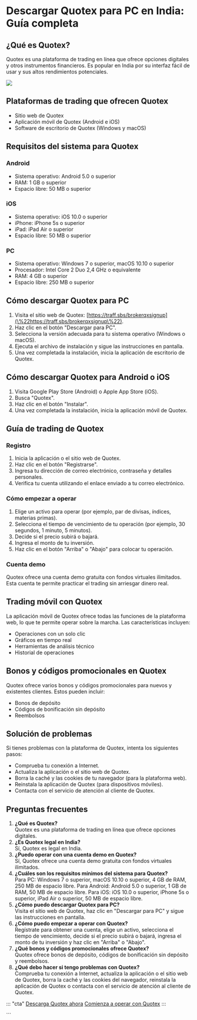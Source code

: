 # Descargar Quotex para PC en India: Guía completa

## ¿Qué es Quotex?

Quotex es una plataforma de trading en línea que ofrece opciones
digitales y otros instrumentos financieros. Es popular en India por su
interfaz fácil de usar y sus altos rendimientos potenciales.

[![](https://static.quotex.io/files/4_en/300_250.jpg)](https://traff.sbs/brokerqxlid)

## Plataformas de trading que ofrecen Quotex

-   Sitio web de Quotex
-   Aplicación móvil de Quotex (Android e iOS)
-   Software de escritorio de Quotex (Windows y macOS)

## Requisitos del sistema para Quotex

### Android

-   Sistema operativo: Android 5.0 o superior
-   RAM: 1 GB o superior
-   Espacio libre: 50 MB o superior

### iOS

-   Sistema operativo: iOS 10.0 o superior
-   iPhone: iPhone 5s o superior
-   iPad: iPad Air o superior
-   Espacio libre: 50 MB o superior

### PC

-   Sistema operativo: Windows 7 o superior, macOS 10.10 o superior
-   Procesador: Intel Core 2 Duo 2,4 GHz o equivalente
-   RAM: 4 GB o superior
-   Espacio libre: 250 MB o superior

## Cómo descargar Quotex para PC

1.  Visita el sitio web de Quotex:
    [https://traff.sbs/brokerqxsignup](\%22https://traff.sbs/brokerqxsignup\%22).
2.  Haz clic en el botón "Descargar para PC".
3.  Selecciona la versión adecuada para tu sistema operativo (Windows o
    macOS).
4.  Ejecuta el archivo de instalación y sigue las instrucciones en
    pantalla.
5.  Una vez completada la instalación, inicia la aplicación de
    escritorio de Quotex.

## Cómo descargar Quotex para Android o iOS

1.  Visita Google Play Store (Android) o Apple App Store (iOS).
2.  Busca "Quotex".
3.  Haz clic en el botón "Instalar".
4.  Una vez completada la instalación, inicia la aplicación móvil de
    Quotex.

## Guía de trading de Quotex

### Registro

1.  Inicia la aplicación o el sitio web de Quotex.
2.  Haz clic en el botón "Registrarse".
3.  Ingresa tu dirección de correo electrónico, contraseña y detalles
    personales.
4.  Verifica tu cuenta utilizando el enlace enviado a tu correo
    electrónico.

### Cómo empezar a operar

1.  Elige un activo para operar (por ejemplo, par de divisas, índices,
    materias primas).
2.  Selecciona el tiempo de vencimiento de tu operación (por ejemplo, 30
    segundos, 1 minuto, 5 minutos).
3.  Decide si el precio subirá o bajará.
4.  Ingresa el monto de tu inversión.
5.  Haz clic en el botón "Arriba" o "Abajo" para colocar tu
    operación.

### Cuenta demo

Quotex ofrece una cuenta demo gratuita con fondos virtuales ilimitados.
Esta cuenta te permite practicar el trading sin arriesgar dinero real.

## Trading móvil con Quotex

La aplicación móvil de Quotex ofrece todas las funciones de la
plataforma web, lo que te permite operar sobre la marcha. Las
características incluyen:

-   Operaciones con un solo clic
-   Gráficos en tiempo real
-   Herramientas de análisis técnico
-   Historial de operaciones

## Bonos y códigos promocionales en Quotex

Quotex ofrece varios bonos y códigos promocionales para nuevos y
existentes clientes. Estos pueden incluir:

-   Bonos de depósito
-   Códigos de bonificación sin depósito
-   Reembolsos

## Solución de problemas

Si tienes problemas con la plataforma de Quotex, intenta los siguientes
pasos:

-   Comprueba tu conexión a Internet.
-   Actualiza la aplicación o el sitio web de Quotex.
-   Borra la caché y las cookies de tu navegador (para la plataforma
    web).
-   Reinstala la aplicación de Quotex (para dispositivos móviles).
-   Contacta con el servicio de atención al cliente de Quotex.

## Preguntas frecuentes

1.  **¿Qué es Quotex?**\
    Quotex es una plataforma de trading en línea que ofrece opciones
    digitales.
2.  **¿Es Quotex legal en India?**\
    Sí, Quotex es legal en India.
3.  **¿Puedo operar con una cuenta demo en Quotex?**\
    Sí, Quotex ofrece una cuenta demo gratuita con fondos virtuales
    ilimitados.
4.  **¿Cuáles son los requisitos mínimos del sistema para Quotex?**\
    Para PC: Windows 7 o superior, macOS 10.10 o superior, 4 GB de RAM,
    250 MB de espacio libre. Para Android: Android 5.0 o superior, 1 GB
    de RAM, 50 MB de espacio libre. Para iOS: iOS 10.0 o superior,
    iPhone 5s o superior, iPad Air o superior, 50 MB de espacio libre.
5.  **¿Cómo puedo descargar Quotex para PC?**\
    Visita el sitio web de Quotex, haz clic en "Descargar para PC"
    y sigue las instrucciones en pantalla.
6.  **¿Cómo puedo empezar a operar con Quotex?**\
    Regístrate para obtener una cuenta, elige un activo, selecciona el
    tiempo de vencimiento, decide si el precio subirá o bajará, ingresa
    el monto de tu inversión y haz clic en "Arriba" o
    "Abajo".
7.  **¿Qué bonos y códigos promocionales ofrece Quotex?**\
    Quotex ofrece bonos de depósito, códigos de bonificación sin
    depósito y reembolsos.
8.  **¿Qué debo hacer si tengo problemas con Quotex?**\
    Comprueba tu conexión a Internet, actualiza la aplicación o el sitio
    web de Quotex, borra la caché y las cookies del navegador, reinstala
    la aplicación de Quotex o contacta con el servicio de atención al
    cliente de Quotex.

::: \"cta\"
[Descarga Quotex ahora](\%22https://traff.sbs/brokerqxsignup\%22)
[Comienza a operar con Quotex](\%22https://traff.sbs/brokerqxsignup\%22)
:::

\`\`\`

